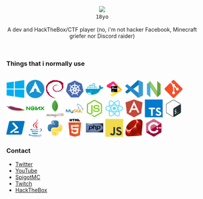 <p align="center">
  <a src="https://discord.com/users/247463596169101313">
    <img src="https://lanyard.cnrad.dev/api/247463596169101313?idleMessage=watching%20surely%20nekos..."/>
  </a>
  <br>
  <kbd>18yo</kbd>
  <br>
  <br>
  <span>A dev and HackTheBox/CTF player (no, i'm not hacker Facebook, Minecraft griefer nor Discord raider)</span>
  <!-- also <br> lover -->
</p>
  
<br>
<h3>Things that i normally use</h3>  
<br>
<p style="display: inline">
  <img src="assets/windows.svg" width="48" height="48" title="Windows w/ Active Directory">
  <img src="assets/arch.png" title="btw i use arch">
  <img src="assets/debian.svg" width="48" height="48" title="Debian based distros">
  <img src="assets/kubernetes.svg" width="48" height="48" title="Kubernetes">
  <img src="assets/docker.svg" width="48" height="48" title="Docker">
  <img src="assets/jetbrains.svg" width="48" height="48" title="JetBrains IDEs">
  <img src="assets/vscode.svg" width="48" height="48" title="VS Code">
  <img src="assets/nvim.png" title="NeoVim">
  <img src="assets/git.svg" width="48" height="48" title="Git">
  <img src="assets/apache.svg" width="48" height="48" title="Apache"/>
  <img src="assets/nginx.svg" width="48" height="48" title="Nginx"/>
  <img src="assets/mongodb.svg" width="48" height="48" title="MongoDB/NoSQL"/>
  <img src="assets/mysql.svg" width="48" height="48" title="' OR 1=1 -- -"/>
  <img src="assets/nodejs.svg" width="48" height="48" title="node.js"/>
  <img src="assets/react.svg" width="48" height="48" title="React and some of his 214123 libraries/frameworks"/>
  <img src="assets/angular.svg" width="48" height="48" title="Angular"/>
  <img src="assets/typescript.svg" width="48" height="48" title="TypeScript"/>
  <img src="assets/bash.svg" width="48" height="48" title="Bash"/>
  <img src="assets/powershell.png" title="Powershell"/>
  <img src="assets/java.svg" width="48" height="48" title="Java"/>
  <img src="assets/python.svg" width="48" height="48" title="Python"/>
  <img src="assets/html.svg" width="48" height="48" title="The best language for cybersecurity"/>
  <img src="assets/php.svg" width="48" height="48" title="Who uses this?"/>
  <img src="assets/javascript.svg" width="48" height="48" title="JavaScript"/>
  <img src="assets/ruby.svg" width="48" height="48" title="Ruby"/>
  <img src="assets/cpp.svg" width="48" height="48" title="C++"/>
</p>

<h3>Contact</h3>

- <a href="https://twitter.com/iVz0n">Twitter</a> 
- <a href="https://www.youtube.com/channel/UCgSLUDYucrmqfkexJbosVZwn">YouTube</a> 
- <a href="https://www.spigotmc.org/members/vz0n.700508/">SpigotMC</a> 
- <a href="https://www.twitch.tv/ivz0n">Twitch</a>
- <a href="https://app.hackthebox.com/profile/1129266">HackTheBox</a>
<!-- if you are doing osint, then there are my accounts uwu -->



